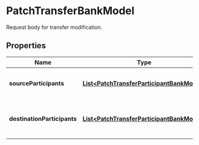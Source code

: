 

# PatchTransferBankModel

Request body for transfer modification.

## Properties

| Name | Type | Description | Notes |
|------------ | ------------- | ------------- | -------------|
|**sourceParticipants** | [**List&lt;PatchTransferParticipantBankModel&gt;**](PatchTransferParticipantBankModel.md) | The source participants for the transfer. |  [optional] |
|**destinationParticipants** | [**List&lt;PatchTransferParticipantBankModel&gt;**](PatchTransferParticipantBankModel.md) | The destination participants for the transfer. |  [optional] |



